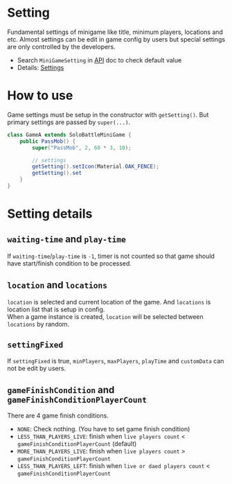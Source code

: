 # Setting
Fundamental settings of minigame like title, minimum players, locations and etc. Almost settings can be edit in game config by users but special settings are only controlled by the developers.
- Search `MiniGameSetting` in [API] doc to check default value
- Details: [Settings](../../userWiki/config.md)  

# How to use
Game settings must be setup in the constructor with `getSetting()`. But primary settings are passed by `super(...)`.
```java
class GameA extends SoloBattleMiniGame {
    public PassMob() {
        super("PassMob", 2, 60 * 3, 10);

        // settings
        getSetting().setIcon(Material.OAK_FENCE);
        getSetting().set
    }
}
```

# Setting details
## `waiting-time` and `play-time`
If `waiting-time`/`play-time` is `-1`, timer is not counted so that game should have start/finish condition to be processed.

## `location` and `locations`
`location` is selected and current location of the game. And `locations` is location list that is setup in config.  
When a game instance is created, `location` will be selected between `locations` by random.

## `settingFixed`
If `settingFixed` is true, `minPlayers`, `maxPlayers`, `playTime` and `customData` can not be edit by users.

## `gameFinishCondition` and `gameFinishConditionPlayerCount`
There are 4 game finish conditions.
- `NONE`: Check nothing. (You have to set game finish condition)
- `LESS_THAN_PLAYERS_LIVE`: finish when `live players count` < `gameFinishConditionPlayerCount` (default)
- `MORE_THAN_PLAYERS_LIVE`: finish when `live players count` > `gameFinishConditionPlayerCount`
- `LESS_THAN_PLAYERS_LEFT`: finish when `live or daed players count` < `gameFinishConditionPlayerCount`








[API]: https://minigameworlds.github.io/MiniGameWorld/